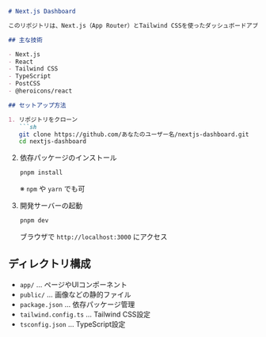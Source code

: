 ```markdown
# Next.js Dashboard

このリポジトリは、Next.js（App Router）とTailwind CSSを使ったダッシュボードアプリケーションのサンプルです。

## 主な技術

- Next.js
- React
- Tailwind CSS
- TypeScript
- PostCSS
- @heroicons/react

## セットアップ方法

1. リポジトリをクローン
   ```sh
   git clone https://github.com/あなたのユーザー名/nextjs-dashboard.git
   cd nextjs-dashboard
   ```

2. 依存パッケージのインストール
   ```sh
   pnpm install
   ```
   ※ `npm` や `yarn` でも可

3. 開発サーバーの起動
   ```sh
   pnpm dev
   ```
   ブラウザで `http://localhost:3000` にアクセス

## ディレクトリ構成

- `app/` … ページやUIコンポーネント
- `public/` … 画像などの静的ファイル
- `package.json` … 依存パッケージ管理
- `tailwind.config.ts` … Tailwind CSS設定
- `tsconfig.json` … TypeScript設定
